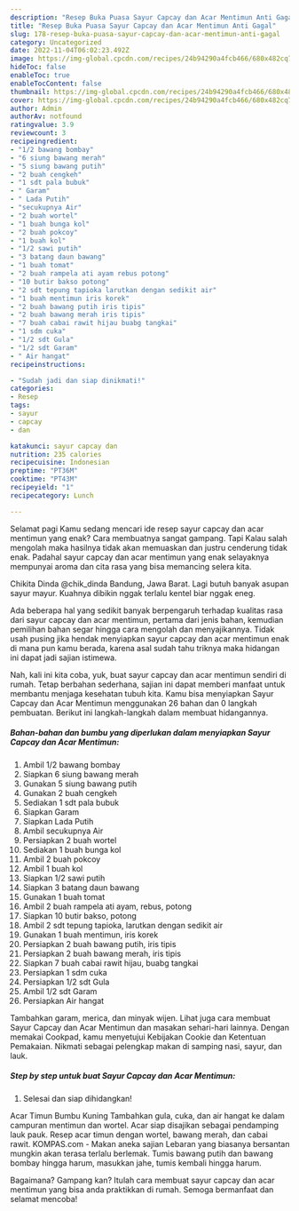 ```yaml
---
description: "Resep Buka Puasa Sayur Capcay dan Acar Mentimun Anti Gagal"
title: "Resep Buka Puasa Sayur Capcay dan Acar Mentimun Anti Gagal"
slug: 178-resep-buka-puasa-sayur-capcay-dan-acar-mentimun-anti-gagal
category: Uncategorized
date: 2022-11-04T06:02:23.492Z
image: https://img-global.cpcdn.com/recipes/24b94290a4fcb466/680x482cq70/sayur-capcay-dan-acar-mentimun-foto-resep-utama.jpg
hideToc: false
enableToc: true
enableTocContent: false
thumbnail: https://img-global.cpcdn.com/recipes/24b94290a4fcb466/680x482cq70/sayur-capcay-dan-acar-mentimun-foto-resep-utama.jpg
cover: https://img-global.cpcdn.com/recipes/24b94290a4fcb466/680x482cq70/sayur-capcay-dan-acar-mentimun-foto-resep-utama.jpg
author: Admin
authorAv: notfound
ratingvalue: 3.9
reviewcount: 3
recipeingredient:
- "1/2 bawang bombay"
- "6 siung bawang merah"
- "5 siung bawang putih"
- "2 buah cengkeh"
- "1 sdt pala bubuk"
- " Garam"
- " Lada Putih"
- "secukupnya Air"
- "2 buah wortel"
- "1 buah bunga kol"
- "2 buah pokcoy"
- "1 buah kol"
- "1/2 sawi putih"
- "3 batang daun bawang"
- "1 buah tomat"
- "2 buah rampela ati ayam rebus potong"
- "10 butir bakso potong"
- "2 sdt tepung tapioka larutkan dengan sedikit air"
- "1 buah mentimun iris korek"
- "2 buah bawang putih iris tipis"
- "2 buah bawang merah iris tipis"
- "7 buah cabai rawit hijau buabg tangkai"
- "1 sdm cuka"
- "1/2 sdt Gula"
- "1/2 sdt Garam"
- " Air hangat"
recipeinstructions:

- "Sudah jadi dan siap dinikmati!"
categories:
- Resep
tags:
- sayur
- capcay
- dan

katakunci: sayur capcay dan 
nutrition: 235 calories
recipecuisine: Indonesian
preptime: "PT36M"
cooktime: "PT43M"
recipeyield: "1"
recipecategory: Lunch

---
```



Selamat pagi Kamu sedang mencari ide resep sayur capcay dan acar mentimun yang enak? Cara membuatnya sangat gampang. Tapi Kalau salah mengolah maka hasilnya tidak akan memuaskan dan justru cenderung tidak enak. Padahal sayur capcay dan acar mentimun yang enak selayaknya mempunyai aroma dan cita rasa yang bisa memancing selera kita.


Chikita Dinda @chik_dinda Bandung, Jawa Barat. Lagi butuh banyak asupan sayur mayur. Kuahnya dibikin nggak terlalu kentel biar nggak eneg.

Ada beberapa hal yang sedikit banyak berpengaruh terhadap kualitas rasa dari sayur capcay dan acar mentimun, pertama dari jenis bahan, kemudian pemilihan bahan segar hingga cara mengolah dan menyajikannya. Tidak usah pusing jika hendak menyiapkan sayur capcay dan acar mentimun enak di mana pun kamu berada, karena asal sudah tahu triknya maka hidangan ini dapat jadi sajian istimewa.


Nah, kali ini kita coba, yuk, buat sayur capcay dan acar mentimun sendiri di rumah. Tetap berbahan sederhana, sajian ini dapat memberi manfaat untuk membantu menjaga kesehatan tubuh kita. Kamu bisa menyiapkan Sayur Capcay dan Acar Mentimun menggunakan 26 bahan dan 0 langkah pembuatan. Berikut ini langkah-langkah dalam membuat hidangannya.

<!--inarticleads1-->

##### Bahan-bahan dan bumbu yang diperlukan dalam menyiapkan Sayur Capcay dan Acar Mentimun:

1. Ambil 1/2 bawang bombay
1. Siapkan 6 siung bawang merah
1. Gunakan 5 siung bawang putih
1. Gunakan 2 buah cengkeh
1. Sediakan 1 sdt pala bubuk
1. Siapkan  Garam
1. Siapkan  Lada Putih
1. Ambil secukupnya Air
1. Persiapkan 2 buah wortel
1. Sediakan 1 buah bunga kol
1. Ambil 2 buah pokcoy
1. Ambil 1 buah kol
1. Siapkan 1/2 sawi putih
1. Siapkan 3 batang daun bawang
1. Gunakan 1 buah tomat
1. Ambil 2 buah rampela ati ayam, rebus, potong
1. Siapkan 10 butir bakso, potong
1. Ambil 2 sdt tepung tapioka, larutkan dengan sedikit air
1. Gunakan 1 buah mentimun, iris korek
1. Persiapkan 2 buah bawang putih, iris tipis
1. Persiapkan 2 buah bawang merah, iris tipis
1. Siapkan 7 buah cabai rawit hijau, buabg tangkai
1. Persiapkan 1 sdm cuka
1. Persiapkan 1/2 sdt Gula
1. Ambil 1/2 sdt Garam
1. Persiapkan  Air hangat


Tambahkan garam, merica, dan minyak wijen. Lihat juga cara membuat Sayur Capcay dan Acar Mentimun dan masakan sehari-hari lainnya. Dengan memakai Cookpad, kamu menyetujui Kebijakan Cookie dan Ketentuan Pemakaian. Nikmati sebagai pelengkap makan di samping nasi, sayur, dan lauk. 

<!--inarticleads2-->

##### Step by step untuk buat Sayur Capcay dan Acar Mentimun:


1. Selesai dan siap dihidangkan!

Acar Timun Bumbu Kuning Tambahkan gula, cuka, dan air hangat ke dalam campuran mentimun dan wortel. Acar siap disajikan sebagai pendamping lauk pauk. Resep acar timun dengan wortel, bawang merah, dan cabai rawit. KOMPAS.com - Makan aneka sajian Lebaran yang biasanya bersantan mungkin akan terasa terlalu berlemak. Tumis bawang putih dan bawang bombay hingga harum, masukkan jahe, tumis kembali hingga harum. 

Bagaimana? Gampang kan? Itulah cara membuat sayur capcay dan acar mentimun yang bisa anda praktikkan di rumah. Semoga bermanfaat dan selamat mencoba!
